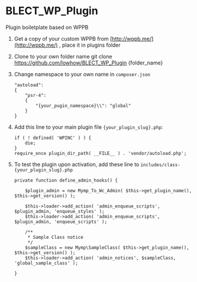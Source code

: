 # BLECT_WP_Plugin
Plugin boiletplate based on WPPB

1. Get a copy of your custom WPPB from [http://wppb.me/](http://wppb.me/) , place it in plugins folder

2. Clone to your own folder name
	git clone https://github.com/lowhow/BLECT_WP_Plugin {folder_name}

3. Change namespace to your own name in `composer.json`
	```
	"autoload":
	{
		"psr-4":
		{
			"{your_pugin_namespace}\\": "global"
		}
	}
	```

4. Add this line to your main plugin file `{your_plugin_slug}.php`:
	```
	if ( ! defined( 'WPINC' ) ) {
		die;
	}
	require_once plugin_dir_path( __FILE__ ) . 'vendor/autoload.php';
	```
	
5. To test the plugin upon activation, add these line to `includes/class-{your_plugin_slug}.php`
	```
	private function define_admin_hooks() {
	
		$plugin_admin = new Mymp_To_Wc_Admin( $this->get_plugin_name(), $this->get_version() );
	
		$this->loader->add_action( 'admin_enqueue_scripts', $plugin_admin, 'enqueue_styles' );
		$this->loader->add_action( 'admin_enqueue_scripts', $plugin_admin, 'enqueue_scripts' );
	
		/**
		 * Sample Class notice
		 */
		$sampleClass = new Mymp\SampleClass( $this->get_plugin_name(), $this->get_version() );
		$this->loader->add_action( 'admin_notices', $sampleClass, 'global_sample_class' );
	
	}
	```
